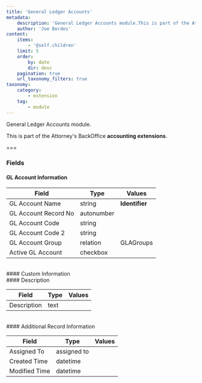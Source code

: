 ```yaml
---
title: 'General Ledger Accounts'
metadata:
    description: 'General Ledger Accounts module.This is part of the Attorneys BackOffice accounting extensions.'
    author: 'Joe Bordes'
content:
    items:
        - '@self.children'
    limit: 5
    order:
        by: date
        dir: desc
    pagination: true
    url_taxonomy_filters: true
taxonomy:
    category:
        - extension
    tag:
        - module
---
```


General Ledger Accounts module.

This is part of the Attorney's BackOffice **accounting extensions**.

===

### Fields

#### GL Account Information

<table class="table table-striped">
<thead>
<tr class="header">
<th>Field</th>
<th>Type</th>
<th>Values</th>
</tr>
</thead>
<tbody>
<tr class="odd">
<td>GL Account Name</td>
<td>string</td>
<td><strong>Identifier</strong></td>
</tr>
<tr>
<td>GL Account Record No</td>
<td>autonumber</td>
<td></td>
</tr>
<tr class="odd">
<td>GL Account Code</td>
<td>string</td>
<td></td>
</tr>
<tr>
<td>GL Account Code 2</td>
<td>string</td>
<td></td>
</tr>
<tr class="odd">
<td>GL Account Group</td>
<td>relation</td>
<td>GLAGroups</td>
</tr>
<tr>
<td>Active GL Account</td>
<td>checkbox</td>
<td></td>
</tr>
</tbody>
</table>
<br>
#### Custom Information
<br>
#### Description

<table class="table table-striped">
<thead>
<tr class="header">
<th>Field</th>
<th>Type</th>
<th>Values</th>
</tr>
</thead>
<tbody>
<tr class="odd">
<td>Description</td>
<td>text</td>
<td></td>
</tr>
</tbody>
</table>
<br>
#### Additional Record Information

<table class="table table-striped">
<thead>
<tr class="header">
<th>Field</th>
<th>Type</th>
<th>Values</th>
</tr>
</thead>
<tbody>
<tr class="odd">
<td>Assigned To</td>
<td>assigned to</td>
<td></td>
</tr>
<tr>
<td>Created Time</td>
<td>datetime</td>
<td></td>
</tr>
<tr class="odd">
<td>Modified Time</td>
<td>datetime</td>
<td></td>
</tr>
</tbody>
</table>